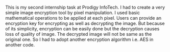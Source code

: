 This is my second internship task at Prodigy InfoTech. I had to create a very simple image encryption tool by pixel manipulation. I used basic mathematical operations to be applied at each pixel. Users can provide an encryption key for encrypting as well as decrypting the image.
But because of its simplicity, encryption can be easily done but the decryption causes loss of quality of image. The decrypted image will not be same as the original one. So I had to adopt another encryption algorithm i.e. AES in another code.
